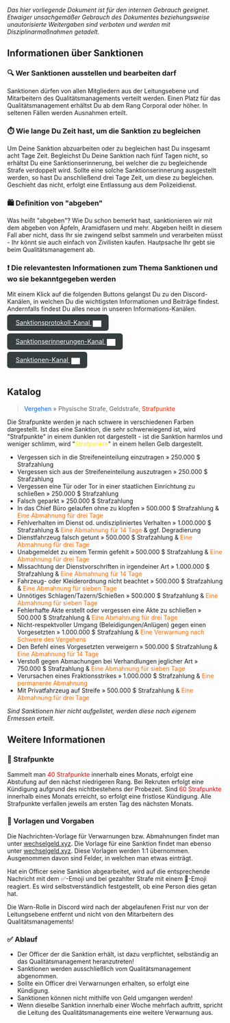 *Das hier vorliegende Dokument ist für den internen Gebrauch geeignet. Etwaiger unsachgemäßer Gebrauch des Dokumentes beziehungsweise unautorisierte Weitergaben sind verboten und werden mit Disziplinarmaßnahmen getadelt.*

## Informationen über Sanktionen
### 🔍 Wer Sanktionen ausstellen und bearbeiten darf
Sanktionen dürfen von allen Mitgliedern aus der Leitungsebene und Mitarbeitern des Qualitätsmanagements verteilt werden. 
Einen Platz für das Qualitätsmanagement erhältst Du ab dem Rang Corporal oder höher. In seltenen Fällen werden Ausnahmen erteilt.

### ⏱️ Wie lange Du Zeit hast, um die Sanktion zu begleichen
Um Deine Sanktion abzuarbeiten oder zu begleichen hast Du insgesamt acht Tage Zeit.
Begleichst Du Deine Sanktion nach fünf Tagen nicht, so erhältst Du eine Sanktionserinnerung, bei welcher die zu begleichende Strafe verdoppelt wird. Sollte eine solche Sanktionserinnerung ausgestellt werden, so hast Du anschließend drei Tage Zeit, um diese zu begleichen. Geschieht das nicht, erfolgt eine Entlassung aus dem Polizeidienst.

### 🛍️ Definition von "abgeben"
Was heißt "abgeben"? Wie Du schon bemerkt hast, sanktionieren wir mit dem abgeben von Äpfeln, Aramidfasern und mehr.
Abgeben heißt in diesem Fall aber nicht, dass Ihr sie zwingend selbst sammeln und verarbeiten müsst - Ihr könnt sie auch einfach von Zivilisten kaufen. Hautpsache Ihr gebt sie beim Qualitätsmanagement ab.

### ❗ Die relevantesten Informationen zum Thema Sanktionen und wo sie bekanntgegeben werden
Mit einem Klick auf die folgenden Buttons gelangst Du zu den Discord-Kanälen, in welchen Du die wichtigsten Informationen und Beiträge findest. Andernfalls findest Du alles neue in unseren Informations-Kanälen.
<div style="padding: 0px 0px 24px 0px">
<a 
  style="border-radius: 6px;font-size: 11pt; padding:10px 20px;background-color: #353D3E; color: #ffffff;" 
  href="https://discord.com/channels/946122132151230514/946259173568565248"> 
  Sanktionsprotokoll-Kanal <img style="position: relative; top: 5px;left: 3px;" alt="discord logo" width="20" src="./assets/discord.svg">
</a></div> <div style="padding: 0px 0px 24px 0px">
<a 
  style="border-radius: 6px;font-size: 11pt; padding:10px 20px;background-color: #353D3E; color: #ffffff;" 
  href="https://discord.com/channels/946122132151230514/946259720593895434"> 
  Sanktionserinnerungen-Kanal <img style="position: relative; top: 5px;left: 3px;" alt="discord logo" width="20" src="./assets/discord.svg">
</a></div> <div style="padding: 0px 0px 24px 0px">
<a 
  style="border-radius: 6px;font-size: 11pt; padding:10px 20px;background-color: #353D3E; color: #ffffff;" 
  href="https://discord.com/channels/946122132151230514/946258864523837450"> 
  Sanktionen-Kanal <img style="position: relative; top: 5px;left: 3px;" alt="discord logo" width="20" src="./assets/discord.svg">
</a></div>

## Katalog
> <span style="color:#0064FF">Vergehen</span> » Physische Strafe, Geldstrafe, <span style="color:#ff2a00">Strafpunkte</span>

Die Strafpunkte werden je nach schwere in verschiedenen Farben dargestellt. Ist das eine Sanktion, die sehr schwerwiegend ist, wird "<span style="color:ff0000">Strafpunkte</span>" in einem dunklen rot dargestellt - ist die Sanktion harmlos und weniger schlimm, wird "<span style="color:#ffea00">Strafpunkte</span>" in einem hellen Gelb dargestellt.

- Vergessen sich in die Streifeneinteilung einzutragen » 250.000 $ Strafzahlung
- Vergessen sich aus der Streifeneinteilung auszutragen » 250.000 $ Strafzahlung
- Vergessen eine Tür oder Tor in einer staatlichen Einrichtung zu schließen » 250.000 $ Strafzahlung
- Falsch geparkt » 250.000 $ Strafzahlung
- In das Chief Büro gelaufen ohne zu klopfen » 500.000 $ Strafzahlung & <span style="color:#ff6a00">Eine Abmahnung für drei Tage</span>
- Fehlverhalten im Dienst od. undiszipliniertes Verhalten » 1.000.000 $ Strafzahlung & <span style="color:#ff6a00">Eine Abmahnung für 14 Tage</span> & ggf. Degradierung
- Dienstfahrzeug falsch getunt » 500.000 $ Strafzahlung & <span style="color:#ff6a00">Eine Abmahnung für drei Tage</span>
- Unabgemeldet zu einem Termin gefehlt » 500.000 $ Strafzahlung & <span style="color:#ff6a00">Eine Abmahnung für drei Tage</span>
- Missachtung der Dienstvorschriften in irgendeiner Art » 1.000.000 $ Strafzahlung & <span style="color:#ff6a00">Eine Abmahnung für 14 Tage</span>
- Fahrzeug- oder Kleiderordnung nicht beachtet » 500.000 $ Strafzahlung & <span style="color:#ff6a00">Eine Abmahnung für sieben Tage</span>
- Unnötiges Schlagen/Tazern/Schießen » 500.000 $ Strafzahlung & <span style="color:#ff6a00">Eine Abmahnung für sieben Tage</span>
- Fehlerhafte Akte erstellt oder vergessen eine Akte zu schließen » 500.000 $ Strafzahlung & <span style="color:#ff6a00">Eine Abmahnung für drei Tage</span>
- Nicht-respektvoller Umgang (Beleidigungen/Anlügen) gegen einen Vorgesetzten » 1.000.000 $ Strafzahlung & <span style="color:#ff6a00">Eine Verwarnung nach Schwere des Vergehens</span>
- Den Befehl eines Vorgesetzten verweigern » 500.000 $ Strafzahlung & <span style="color:#ff6a00">Eine Abmahnung für 14 Tage</span>
- Verstoß gegen Abmachungen bei Verhandlungen jeglicher Art » 750.000 $ Strafzahlung & <span style="color:#ff6a00">Eine Abmahnung für sieben Tage</span>
- Verursachen eines Fraktionsstrikes » 1.000.000 $ Strafzahlung & <span style="color:#ff6a00">Eine permanente Abmahnung</span>
- Mit Privatfahrzeug auf Streife » 500.000 $ Strafzahlung & <span style="color:#ff6a00">Eine Abmahnung für drei Tage</span>

*Sind Sanktionen hier nicht aufgelistet, werden diese nach eigenem Ermessen erteilt.*

## Weitere Informationen
### 🔴 Strafpunkte
Sammelt man <span style="color:#ff0000">40 Strafpunkte</span> innerhalb eines Monats, erfolgt eine Abstufung auf den nächst niedrigeren Rang. Bei Rekruten erfolgt eine Kündigung aufgrund des nichtbestehens der Probezeit. Sind <span style="color:#ff0000">60 Strafpunkte</span> innerhalb eines Monats erreicht, so erfolgt eine fristlose Kündigung.
Alle Strafpunkte verfallen jeweils am ersten Tag des nächsten Monats.

### 📄 Vorlagen und Vorgaben
Die Nachrichten-Vorlage für Verwarnungen bzw. Abmahnungen findet man unter [wechselgeld.xyz](https://wechselgeld.xyz/cdn/static/index/bMXMWzSC47gwNHq/pd.warn.txt). Die Vorlage für eine Sanktion findet man ebenso unter [wechselgeld.xyz](https://wechselgeld.xyz/cdn/static/index/bMXMWzSC47gwNHq/pd.sanktion.txt).
Diese Vorlagen werden 1:1 übernommen. Ausgenommen davon sind Felder, in welchen man etwas einträgt.

Hat ein Officer seine Sanktion abgearbeitet, wird auf die entsprechende Nachricht mit dem ✅-Emoji und bei gezahlter Strafe mit einem 💸-Emoji reagiert. Es wird selbstverständlich festgestellt, ob eine Person dies getan hat.

Die Warn-Rolle in Discord wird nach der abgelaufenen Frist nur von der Leitungsebene entfernt und nicht von den Mitarbeitern des Qualitätsmanagements!

### ✅ Ablauf
- Der Officer der die Sanktion erhält, ist dazu verpflichtet, selbständig an das Qualitätsmanagement heranzutreten!
- Sanktionen werden ausschließlich vom Qualitätsmanagement abgenommen.
- Sollte ein Officer drei Verwarnungen erhalten, so erfolgt eine Kündigung.
- Sanktionen können nicht mithilfe von Geld umgangen werden!
- Wenn dieselbe Sanktion innerhalb einer Woche mehrfach auftritt, spricht die Leitung des Qualitätsmanagements eine weitere Verwarnung aus.